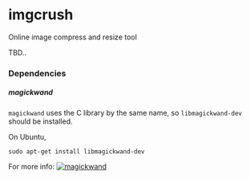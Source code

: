 imgcrush
========

Online image compress and resize tool

TBD..

### Dependencies

##### magickwand

`magickwand` uses the C library by the same name, so `libmagickwand-dev` should be installed.

On Ubuntu,

```
sudo apt-get install libmagickwand-dev
```

For more info: [![magickwand](https://github.com/qzaidi/magickwand)](https://github.com/qzaidi/magickwand)
